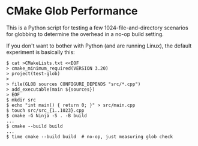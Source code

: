 # CMake Glob Performance

This is a Python script for testing a few 1024-file-and-directory
scenarios for globbing to determine the overhead in a no-op build
setting.

If you don't want to bother with Python (and are running Linux),
the default experiment is basically this:

```shell
$ cat >CMakeLists.txt <<EOF
> cmake_minimum_required(VERSION 3.20)
> project(test-glob)
>
> file(GLOB sources CONFIGURE_DEPENDS "src/*.cpp")
> add_executable(main ${sources})
> EOF
$ mkdir src
$ echo "int main() { return 0; }" > src/main.cpp
$ touch src/src_{1..1023}.cpp
$ cmake -G Ninja -S . -B build
...
$ cmake --build build
...
$ time cmake --build build  # no-op, just measuring glob check
```

